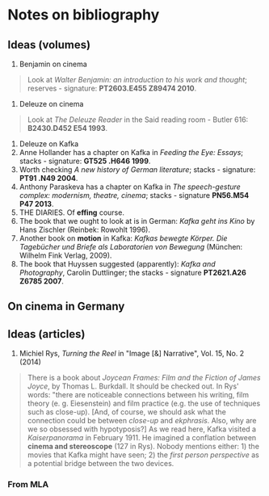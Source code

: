 # Notes on bibliography

## Ideas (volumes)

1. Benjamin on cinema
> Look at _Walter Benjamin: an introduction to his work and thought_; reserves - signature: __PT2603.E455 Z89474 2010__.
1. Deleuze on cinema
> Look at _The Deleuze Reader_ in the Said reading room - Butler 616: __B2430.D452 E54 1993__.
1. Deleuze on Kafka
1. Anne Hollander has a chapter on Kafka in _Feeding the Eye: Essays_; stacks - signature: __GT525 .H646 1999__.
1. Worth checking _A new history of German literature_; stacks - signature: __PT91 .N49 2004__.
1. Anthony Paraskeva has a chapter on Kafka in _The speech-gesture complex: modernism, theatre, cinema_; stacks - signature __PN56.M54 P47 2013__.
1. THE DIARIES. Of __effing__ course.
1. The book that we ought to look at is in German: _Kafka geht ins Kino_ by Hans Zischler (Reinbek: Rowohlt 1996).
1. Another book on __motion__ in Kafka: _Kafkas bewegte Körper. Die Tagebücher und Briefe als Laboratorien von Bewegung_ (München: Wilhelm Fink Verlag, 2009).
1. The book that Huyssen suggested (apparently): _Kafka and Photography_, Carolin Duttlinger; the stacks - signature __PT2621.A26 Z6785 2007__.

## On cinema in Germany

## Ideas (articles)
1. Michiel Rys, _Turning the Reel_ in "Image [&] Narrative", Vol. 15, No. 2 (2014)
 > There is a book about _Joycean Frames: Film and the Fiction of James Joyce_, by Thomas L. Burkdall. It should be checked out. In Rys' words: "there are noticeable connections between his writing, film theory (e. g. Eiesenstein) and film practice (e.g. the use of techniques such as close-up). [And, of course, we should ask what the connection could be between _close-up_ and _ekphrasis_. Also, why are we so obsessed with hypotyposis?]
 > As we read here, Kafka visited a _Kaiserpanorama_ in February 1911. He imagined a conflation between __cinema and stereoscope__ (127 in Rys).
 > Nobody mentions either: 1) the movies that Kafka might have seen; 2) the _first person perspective_ as a potential bridge between the two devices.

### From MLA

